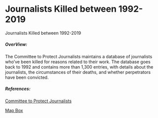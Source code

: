 # Journalists Killed between 1992-2019

Journalists Killed between 1992-2019

##### OverView: 
The Committee to Protect Journalists maintains a database of journalists who’ve been killed for reasons related to their work. The database goes back to 1992 and contains more than 1,300 entries, with details about the journalists, the circumstances of their deaths, and whether perpetrators have been convicted.






##### References:
[Committee to Protect Journalists](https://cpj.org/data/killed?status=Killed&motiveConfirmed%5B%5D=Confirmed&type%5B%5D=Journalist&startyear=1992&endyear=2019&group_by=year)

[Map Box](https://www.mapbox.com/)

